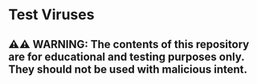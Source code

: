 # Test Viruses

## ⚠️⚠️ WARNING: The contents of this repository are for educational and testing purposes only. They should not be used with malicious intent. 


